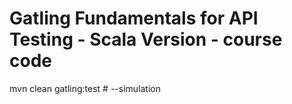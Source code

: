Gatling Fundamentals for API Testing - Scala Version - course code
=============================================

mvn clean gatling:test # --simulation
